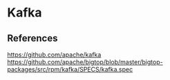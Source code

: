 # Kafka



## References
https://github.com/apache/kafka
https://github.com/apache/bigtop/blob/master/bigtop-packages/src/rpm/kafka/SPECS/kafka.spec
